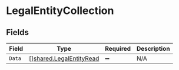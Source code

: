 # LegalEntityCollection


## Fields

| Field                                                              | Type                                                               | Required                                                           | Description                                                        |
| ------------------------------------------------------------------ | ------------------------------------------------------------------ | ------------------------------------------------------------------ | ------------------------------------------------------------------ |
| `Data`                                                             | [][shared.LegalEntityRead](../../models/shared/legalentityread.md) | :heavy_minus_sign:                                                 | N/A                                                                |